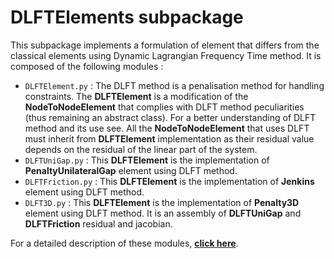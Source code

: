 # DLFTElements subpackage

This subpackage implements a formulation of element that differs from the classical elements using Dynamic Lagrangian Frequency Time method. It is composed of the following modules : 
- `DLFTElement.py` : The DLFT method is a penalisation method for handling constraints. The **DLFTElement** is a modification of the **NodeToNodeElement** that complies with DLFT method peculiarities (thus remaining an abstract class). For a better understanding of DLFT method and its use see. All the **NodeToNodeElement** that uses DLFT must inherit from **DLFTElement** implementation as their residual value depends on the residual of the linear part of the system.
- `DLFTUniGap.py` : This **DLFTElement** is the implementation of **PenaltyUnilateralGap** element using DLFT method. 
- `DLFTFriction.py` : This **DLFTElement** is the implementation of **Jenkins** element using DLFT method.
- `DLFT3D.py` : This **DLFTElement** is the implementation of **Penalty3D** element using DLFT method. It is an assembly of **DLFTUniGap** and **DLFTFriction** residual and jacobian.

For a detailed description of these modules, [**click here**](https://pyharm-saf.readthedocs.io/en/latest/NodeToNodeElements_DLFTElements.html).

